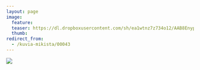 ```yaml
---
layout: page
image:
  feature:
  teaser: https://dl.dropboxusercontent.com/sh/ea1wtnz7z734o12/AAB8Enyp3DiMO_5FKAdVIes2a/mikin-kuvat/2/DSC26152-245px.jpg
  thumb:
redirect_from:
  - /kuvia-mikista/00043
---
```


[![](https://dl.dropboxusercontent.com/sh/ea1wtnz7z734o12/AABqAy___SPyEM40zCfimjOfa/mikin-kuvat/2/DSC26152-800px.jpg)](https://dl.dropboxusercontent.com/sh/ea1wtnz7z734o12/AACHX3Gyw8l5YcwpyHNFnVmDa/mikin-kuvat/2/DSC26152.jpg)
